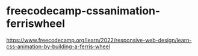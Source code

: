 # freecodecamp-cssanimation-ferriswheel
https://www.freecodecamp.org/learn/2022/responsive-web-design/learn-css-animation-by-building-a-ferris-wheel

